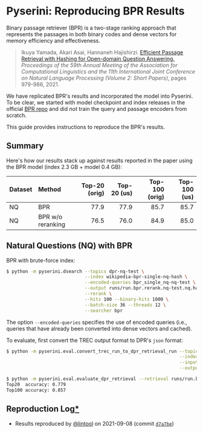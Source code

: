 # Pyserini: Reproducing BPR Results

Binary passage retriever (BPR) is a two-stage ranking approach that represents the passages in both binary codes and dense vectors for memory efficiency and effectiveness.

> Ikuya Yamada, Akari Asai, Hannaneh Hajishirzi. [Efficient Passage Retrieval with Hashing for Open-domain Question Answering.](https://aclanthology.org/2021.acl-short.123/) _Proceedings of the 59th Annual Meeting of the Association for Computational Linguistics and the 11th International Joint Conference on Natural Language Processing (Volume 2: Short Papers)_, pages 979-986, 2021.

We have replicated BPR's results and incorporated the model into Pyserini.
To be clear, we started with model checkpoint and index releases in the official [BPR repo](https://github.com/studio-ousia/bpr) and did _not_ train the query and passage encoders from scratch.

This guide provides instructions to reproduce the BPR's results.

## Summary

Here's how our results stack up against results reported in the paper using the BPR model (index 2.3 GB + model 0.4 GB):

| Dataset     | Method        | Top-20 (orig) | Top-20 (us)| Top-100 (orig) | Top-100 (us)|
|:------------|:--------------|--------------:|-----------:|---------------:|------------:|
| NQ          | BPR           | 77.9          |    77.9    | 85.7           | 85.7        | 
| NQ          | BPR w/o reranking          | 76.5          |    76.0    | 84.9           | 85.0        |

## Natural Questions (NQ) with BPR

BPR with brute-force index:

```bash
$ python -m pyserini.dsearch --topics dpr-nq-test \
                             --index wikipedia-bpr-single-nq-hash \
                             --encoded-queries bpr_single_nq-nq-test \
                             --output runs/run.bpr.rerank.nq-test.nq.hash.trec \
                             --rerank \
                             --hits 100 --binary-hits 1000 \
                             --batch-size 36 --threads 12 \
                             --searcher bpr
```

The option `--encoded-queries` specifies the use of encoded queries (i.e., queries that have already been converted into dense vectors and cached).

To evaluate, first convert the TREC output format to DPR's `json` format:

```bash
$ python -m pyserini.eval.convert_trec_run_to_dpr_retrieval_run --topics dpr-nq-test \
                                                                --index wikipedia-dpr \
                                                                --input runs/run.bpr.rerank.nq-test.nq.hash.trec \
                                                                --output runs/run.bpr.rerank.nq-test.nq.hash.json

$ python -m pyserini.eval.evaluate_dpr_retrieval --retrieval runs/run.bpr.rerank.nq-test.nq.hash.json --topk 20 100
Top20  accuracy: 0.779
Top100 accuracy: 0.857
```

## Reproduction Log[*](reproducibility.md)

+ Results reproduced by [@lintool](https://github.com/lintool) on 2021-09-08 (commit [`d7a7be`](https://github.com/castorini/pyserini/commit/d7a7bededc650dfa87eb89ba92907fd97a10310b))
